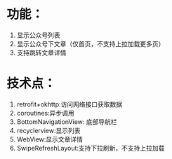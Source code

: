 # 功能：
1. 显示公众号列表
2. 显示公众号下文章（仅首页，不支持上拉加载更多页）
3. 支持跳转文章详情
# 技术点：
1. retrofit+okhttp:访问网络接口获取数据
2. coroutines:异步调用
3. BottomNavigationView: 底部导航栏
4. recyclerview:显示列表
5. WebView:显示文章详情
6. SwipeRefreshLayout:支持下拉刷新，不支持上拉加载